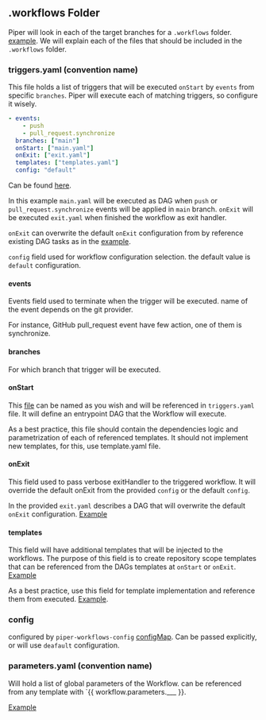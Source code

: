 ## .workflows Folder

Piper will look in each of the target branches for a `.workflows` folder. [example](https://github.com/Rookout/piper/tree/main/examples/.workflows).
We will explain each of the files that should be included in the `.workflows` folder.

### triggers.yaml (convention name)

This file holds a list of triggers that will be executed `onStart` by `events` from specific `branches`. 
Piper will execute each of matching triggers, so configure it wisely.
```yaml
- events:
    - push
    - pull_request.synchronize
  branches: ["main"]
  onStart: ["main.yaml"]
  onExit: ["exit.yaml"]
  templates: ["templates.yaml"]
  config: "default"
```
Can be found [here](https://github.com/Rookout/piper/tree/main/examples/.workflows/triggers.yaml).

In this example `main.yaml` will be executed as DAG when `push` or `pull_request.synchronize` events will be applied in `main` branch.
`onExit` will be executed `exit.yaml` when finished the workflow as exit handler.


`onExit` can overwrite the default `onExit` configuration from by reference existing DAG tasks as in the [example](https://github.com/Rookout/piper/tree/main/examples/.workflows/exit.yaml).

`config` field used for workflow configuration selection. the default value is `default` configuration.

#### events
Events field used to terminate when the trigger will be executed. name of the event depends on the git provider. 

For instance, GitHub pull_request event have few action, one of them is synchronize.

#### branches
For which branch that trigger will be executed.

####  onStart
This [file](https://github.com/Rookout/piper/tree/main/examples/.workflows/main.yaml) can be named as you wish and will be referenced in `triggers.yaml` file. It will define an entrypoint DAG that the Workflow will execute.

As a best practice, this file should contain the dependencies logic and parametrization of each of referenced templates. It should not implement new templates, for this, use template.yaml file.

####  onExit
This field used to pass verbose exitHandler to the triggered workflow.
It will override the default onExit from the provided `config` or the default `config`.

In the provided `exit.yaml` describes a DAG that will overwrite the default `onExit` configuration.
[Example](https://github.com/Rookout/piper/tree/main/examples/.workflows/exit.yaml)

####  templates
This field will have additional templates that will be injected to the workflows. 
The purpose of this field is to create repository scope templates that can be referenced from the DAGs templates at `onStart` or `onExit`.
[Example](https://github.com/Rookout/piper/tree/main/examples/.workflows/templates.yaml)

As a best practice, use this field for template implementation and reference them from executed.
[Example](https://github.com/Rookout/piper/tree/main/examples/.workflows/main.yaml).

### config
configured by `piper-workflows-config` [configMap](workflows_config.md). 
Can be passed explicitly, or will use `deafault` configuration.

###  parameters.yaml (convention name)
Will hold a list of global parameters of the Workflow. 
can be referenced from any template with `{{ workflow.parameters.___ }}.

[Example](https://github.com/Rookout/piper/tree/main/examples/.workflows/parameters.yaml)